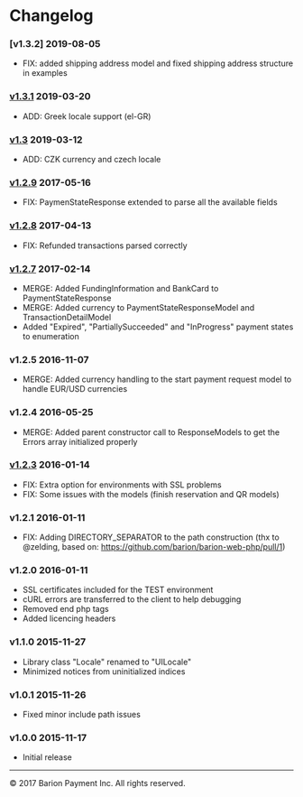 # Changelog
### [v1.3.2]  2019-08-05
- FIX: added shipping address model and fixed shipping address structure in examples

### [v1.3.1](https://github.com/barion/barion-web-php/releases/tag/v1.3.1) 2019-03-20
- ADD: Greek locale support (el-GR)

### [v1.3](https://github.com/barion/barion-web-php/releases/tag/v1.3) 2019-03-12
- ADD: CZK currency and czech locale

### [v1.2.9](https://github.com/barion/barion-web-php/releases/tag/v1.2.9) 2017-05-16
- FIX: PaymenStateResponse extended to parse all the available fields

### [v1.2.8](https://github.com/barion/barion-web-php/releases/tag/v1.2.8)  2017-04-13
- FIX:  Refunded transactions parsed correctly

### [v1.2.7](https://github.com/barion/barion-web-php/releases/tag/v1.2.7)  2017-02-14
- MERGE: Added FundingInformation and BankCard to PaymentStateResponse
- MERGE: Added currency to PaymentStateResponseModel and TransactionDetailModel
- Added "Expired", "PartiallySucceeded" and "InProgress" payment states to enumeration

### v1.2.5  2016-11-07
- MERGE: Added currency handling to the start payment request model to handle EUR/USD currencies

### v1.2.4  2016-05-25
- MERGE: Added parent constructor call to ResponseModels to get the Errors array initialized properly

### [v1.2.3](https://github.com/barion/barion-web-php/releases/tag/v1.2.3) 2016-01-14
- FIX: Extra option for environments with SSL problems
- FIX: Some issues with the models (finish reservation and QR models)

### v1.2.1  2016-01-11
- FIX: Adding DIRECTORY_SEPARATOR to the path construction (thx to @zelding, based on: https://github.com/barion/barion-web-php/pull/1)

### v1.2.0  2016-01-11
- SSL certificates included for the TEST environment
- cURL errors are transferred to the client to help debugging
- Removed end php tags
- Added licencing headers

### v1.1.0 2015-11-27
- Library class "Locale" renamed to "UILocale"
- Minimized notices from uninitialized indices

### v1.0.1 2015-11-26
- Fixed minor include path issues

### v1.0.0 2015-11-17
- Initial release

----------------------------------------
© 2017 Barion Payment Inc.
All rights reserved.
